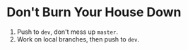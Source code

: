 # Don't Burn Your House Down

1. Push to `dev`, don't mess up `master`.
2. Work on local branches, then push to `dev`.

